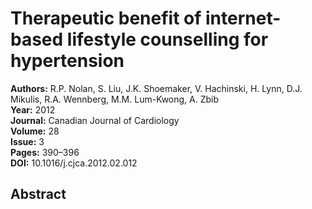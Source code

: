 # Therapeutic benefit of internet-based lifestyle counselling for hypertension

**Authors:** R.P. Nolan, S. Liu, J.K. Shoemaker, V. Hachinski, H. Lynn, D.J. Mikulis, R.A. Wennberg, M.M. Lum-Kwong, A. Zbib  
**Year:** 2012  
**Journal:** Canadian Journal of Cardiology  
**Volume:** 28  
**Issue:** 3  
**Pages:** 390–396  
**DOI:** 10.1016/j.cjca.2012.02.012  

## Abstract


